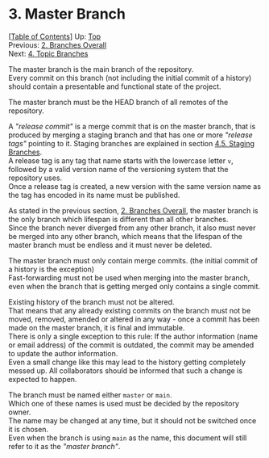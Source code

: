 # 3. Master Branch #

\[[Table of Contents](index.md#table-of-contents)\]
Up: [Top](index.md)  
Previous: [2. Branches Overall](branches-overall.md)  
Next: [4. Topic Branches](topic-branches.md)

The master branch is the main branch of the repository.  
Every commit on this branch (not including the initial commit of a history) should contain a presentable and functional
state of the project.

The master branch must be the HEAD branch of all remotes of the repository.

A _"release commit"_ is a merge commit that is on the master branch, that is produced by merging a staging branch
and that has one or more _"release tags"_ pointing to it.
Staging branches are explained in section [4.5. Staging Branches](topic-branches/staging.md).  
A release tag is any tag that name starts with the lowercase letter `v`, followed by a valid version name of
the versioning system that the repository uses.  
Once a release tag is created, a new version with the same version name as the tag has encoded in its name must be
published.

As stated in the previous section, [2. Branches Overall](branches-overall.md), the master branch is the only branch
which lifespan is different than all other branches.  
Since the branch never diverged from any other branch, it also must never be merged into any other branch, which means
that the lifespan of the master branch must be endless and it must never be deleted.

The master branch must only contain merge commits. (the initial commit of a history is the exception)  
Fast-forwarding must not be used when merging into the master branch, even when the branch that is getting merged only
contains a single commit.

Existing history of the branch must not be altered.  
That means that any already existing commits on the branch must not be moved, removed, amended or altered in any way -
once a commit has been made on the master branch, it is final and immutable.  
There is only a single exception to this rule: If the author information (name or email address) of the commit is
outdated, the commit may be amended to update the author information.  
Even a small change like this may lead to the history getting completely messed up.
All collaborators should be informed that such a change is expected to happen.

The branch must be named either `master` or `main`.  
Which one of these names is used must be decided by the repository owner.  
The name may be changed at any time, but it should not be switched once it is chosen.  
Even when the branch is using `main` as the name, this document will still refer to it as the _"master branch"_.
